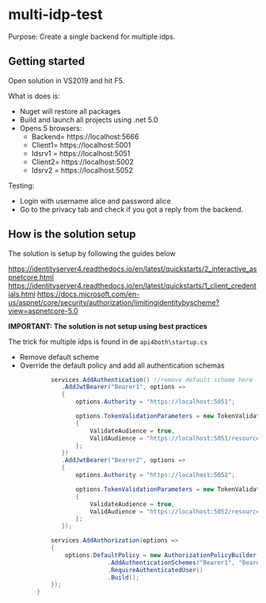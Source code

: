# multi-idp-test
Purpose: Create a single backend for multiple idps.

## Getting started
Open solution in VS2019 and hit F5.

What is does is:
- Nuget will restore all packages
- Build and launch all projects using .net 5.0
- Opens 5 browsers: 
	- Backend= https://localhost:5666
	- Client1= https://localhost:5001
	- Idsrv1 = https://localhost:5051
	- Client2= https://localhost:5002
	- Idsrv2 = https://localhost:5052

Testing:	
- Login with username alice and password alice
- Go to the privacy tab and check if you got a reply from the backend.

## How is the solution setup
The solution is setup by following the guides below

https://identityserver4.readthedocs.io/en/latest/quickstarts/2_interactive_aspnetcore.html
https://identityserver4.readthedocs.io/en/latest/quickstarts/1_client_credentials.html
https://docs.microsoft.com/en-us/aspnet/core/security/authorization/limitingidentitybyscheme?view=aspnetcore-5.0

**IMPORTANT: The solution is not setup using best practices**

The trick for multiple idps is found in de `api4both\startup.cs`
- Remove default scheme
- Override the default policy and add all authentication schemas

``` csharp
            services.AddAuthentication() //remove default scheme here
               .AddJwtBearer("Bearer1", options =>
               {
                   options.Authority = "https://localhost:5051";

                   options.TokenValidationParameters = new TokenValidationParameters
                   {
                       ValidateAudience = true,
                       ValidAudience = "https://localhost:5051/resources"
                   };
               })
               .AddJwtBearer("Bearer2", options =>
               {
                   options.Authority = "https://localhost:5052";

                   options.TokenValidationParameters = new TokenValidationParameters
                   {
                       ValidateAudience = true,
                       ValidAudience = "https://localhost:5052/resources"
                   };
               });

            services.AddAuthorization(options =>
            {
                options.DefaultPolicy = new AuthorizationPolicyBuilder()
                            .AddAuthenticationSchemes("Bearer1", "Bearer2") //add all schemas here
                            .RequireAuthenticatedUser()
                            .Build();
            });
        }
```